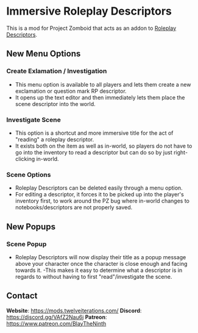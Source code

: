 # Immersive Roleplay Descriptors

This is a mod for Project Zomboid that acts as an addon to [Roleplay Descriptors](https://steamcommunity.com/sharedfiles/filedetails/?id=2897228813).

## New Menu Options

### Create Exlamation / Investigation

- This menu option is available to all players and lets them create a new exclamation or question mark RP descriptor.
- It opens up the text editor and then immediately lets them place the scene descriptor into the world.

### Investigate Scene

- This option is a shortcut and more immersive title for the act of "reading" a roleplay descriptor.
- It exists both on the item as well as in-world, so players do not have to go into the inventory to read a descriptor but can do so by just right-clicking in-world.

### Scene Options

- Roleplay Descriptors can be deleted easily through a menu option.
- For editing a descriptor, it forces it to be picked up into the player's inventory first, to work around the PZ bug where in-world changes to notebooks/descriptors are not properly saved.

## New Popups

### Scene Popup

- Roleplay Descriptors will now display their title as a popup message above your character once the character is close enough and facing towards it.
-This makes it easy to determine what a descriptor is in regards to without having to first "read"/investigate the scene.

## Contact

**Website**: https://mods.twelveiterations.com/
**Discord**: https://discord.gg/VAfZ2Nau6j
**Patreon**: https://www.patreon.com/BlayTheNinth
